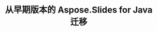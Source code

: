 ---
title: 从早期版本的 Aspose.Slides for Java 迁移
type: docs
weight: 320
url: /androidjava/migration-from-earlier-versions-of-aspose-slides-for-java/
---